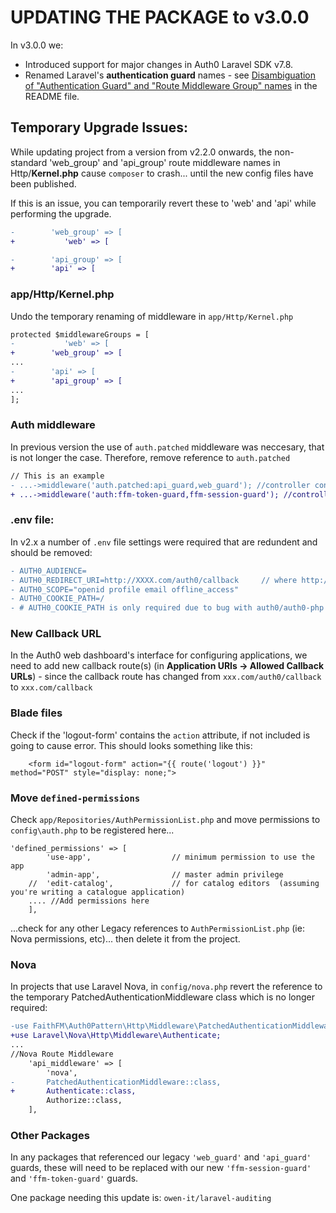 # UPDATING THE PACKAGE to v3.0.0



In v3.0.0 we:

* Introduced support for major changes in Auth0 Laravel SDK v7.8.
* Renamed Laravel's **authentication guard** names - see [Disambiguation of "Authentication Guard" and "Route Middleware Group" names](disambiguation-auth-guard-vs-middleware-group-names.md) in the README file.





## Temporary Upgrade Issues:

While updating project from a version from v2.2.0 onwards, the non-standard 'web_group' and 'api_group' route middleware names in Http/**Kernel.php** cause `composer` to crash... until the new config files have been published.  

If this is an issue, you can temporarily revert these to 'web' and 'api' while performing the upgrade.

```diff
-        'web_group' => [
+       	'web' => [

-        'api_group' => [
+        'api' => [
```



### app/Http/Kernel.php

Undo the temporary renaming of middleware in `app/Http/Kernel.php`  

```diff
protected $middlewareGroups = [
-       	'web' => [
+        'web_group' => [
...
-        'api' => [
+        'api_group' => [
...
];
```

### Auth middleware

In previous version the use of `auth.patched` middleware was neccesary, that is not longer the case. Therefore, remove reference to `auth.patched`

```diff
// This is an example
- ...->middleware('auth.patched:api_guard,web_guard'); //controller constructors using api and web guards
+ ...->middleware('auth:ffm-token-guard,ffm-session-guard'); //controller constructors using api and web guards
```

### .env file:

In v2.x a number of `.env` file settings were required that are redundent and should be removed:
```diff
- AUTH0_AUDIENCE=
- AUTH0_REDIRECT_URI=http://XXXX.com/auth0/callback     // where http://XXXX.com should match your 'APP_URL'
- AUTH0_SCOPE="openid profile email offline_access"
- AUTH0_COOKIE_PATH=/
- # AUTH0_COOKIE_PATH is only required due to bug with auth0/auth0-php (v8.3.6) / auth0/login (v7.2.1).  This hadn't been required v8.3.1 and prior.
```

### New Callback URL

In the Auth0 web dashboard's interface for configuring applications, we need to add new callback route(s) (in **Application URIs → Allowed Callback URLs**) - since the callback route has changed from `xxx.com/auth0/callback` to `xxx.com/callback`

### Blade files

Check if the 'logout-form' contains the `action` attribute, if not included is going to cause error.
This should looks something like this:

```php+HTML
    <form id="logout-form" action="{{ route('logout') }}" method="POST" style="display: none;">
```

### Move `defined-permissions`
Check `app/Repositories/AuthPermissionList.php` and move permissions to `config\auth.php` to be registered here...
```
'defined_permissions' => [
        'use-app',                  // minimum permission to use the app
        'admin-app',                // master admin privilege
    //  'edit-catalog',             // for catalog editors  (assuming you're writing a catalogue application)
    .... //Add permissions here
    ],
```

...check for any other Legacy references to `AuthPermissionList.php` (ie: Nova permissions, etc)... then delete it from the project.



### Nova

In projects that use Laravel Nova, in  `config/nova.php` revert the reference to the temporary PatchedAuthenticationMiddleware class which is no longer required: 

```diff
-use FaithFM\Auth0Pattern\Http\Middleware\PatchedAuthenticationMiddleware;
+use Laravel\Nova\Http\Middleware\Authenticate;
... 
//Nova Route Middleware
    'api_middleware' => [
        'nova',
-       PatchedAuthenticationMiddleware::class,
+       Authenticate::class,
        Authorize::class,
    ],
```

### Other Packages

In any packages that referenced our legacy `'web_guard'` and  `'api_guard'` guards, these will need to be replaced with our new `'ffm-session-guard'` and  `'ffm-token-guard'` guards.  

One package needing this update is: `owen-it/laravel-auditing`

